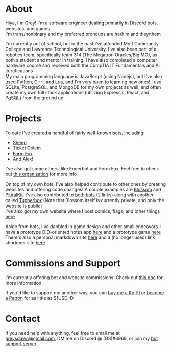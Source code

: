 # About
Hiya, I'm Grey! I'm a software engineer dealing primarily in Discord bots, websites, and games.  
I'm trans/nonbinary and my preferred pronouns are he/him and they/them

I'm currently out of school, but in the past I've attended Mott Community College and Lawrence Technological University. I've also been part of a robotics team, specifically team 314 (The Megatron Oracles/Big MO), as both a student and mentor in training. I have also completed a computer hardware course and received both the CompTIA IT Fundamentals and A+ certifications  
My main programming language is JavaScript (using Nodejs), but I've also used Python, C++, and Lua, and I'm very open to learning new ones! I use SQLite, PostgreSQL, and MongoDB for my own projects as well, and often create my own full stack applications (utilizing Expressjs, React, and PgSQL) from the ground up

# Projects

To date I've created a handful of fairly well-known bots, including:
- [Sheep](https://github.com/greys-bots/sheep)
- [Ticket Golem](https://github.com/greys-bots/ticket-golem)
- [Form Fox](https://github.com/greys-bots/form-fox)
- And [Alex](https://github.com/greys-bots/alex)!

I've also got some others, like Enderbot and Form Fox. Feel free to check out [this organization](https://github.com/greys-bots) for more info

On top of my own bots, I've also helped contribute to other ones by creating websites and offering code changes! A couple examples are [Blossom](https://blossombot.pink) and [PluralKit](https://pk.greysdawn.com). I've also contributed to [both](https://github.com/Blossombot/Website) [bots](https://github.com/xSke/Pluralkit) (2 links) along with another called [Tupperbox](https://github.com/Keterr/Tupperbox) (Note that Blossom itself is currently private, and only the website is public)  
I've also got my own website where I post comics, flags, and other things [here](https://greysdawn.com)

Aside from bots, I've dabbled in game design and other small endeavors. I have a prototype DID-oriented notes app [here](https://github.com/greysdawn/syscomm) and a prototype game [here](https://github.com/greysdawn/anima-ptt)  
There's also a personal markdown site [here](https://github.com/greysdawn/md-bin) and a (no longer used) link shortener site [here](https://github.com/greysdawn/linkcutter)

# Commissions and Support
I'm currently offering bot and website commissions! Check out [this doc](https://docs.google.com/document/d/1hvqvqdWj0mpHeNjo_mr2AHF7La32nkp4BDLxO1dvTHw/edit?usp=drivesdk) for more information

If you'd like to support me another way, you can [buy me a Ko-Fi](https://ko-fi.com/greysdawn) or [become a Patron](https://patreon.com/greysdawn) for as little as $1USD :D

# Contact
If you need help with anything, feel free to email me at greysdawn@gmail.com, DM me on Discord @ (GS)#6969, or join my [bot support server](https://discord.gg/EvDmXGt)

